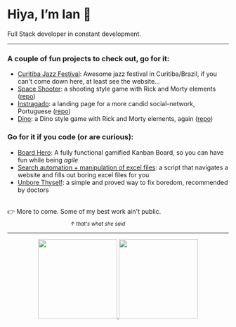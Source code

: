# Hiya, I’m Ian 👋
Full Stack developer in constant development.

<hr>

<h3>A couple of fun projects to check out, go for it:</h3>

- <a href="https://www.curitibajazzfestival.com.br">Curitiba Jazz Festival</a>: Awesome jazz festival in Curitiba/Brazil, if you can't come down here, at least see the website...
- <a href="https://ianisout.github.io/spaceshooter-project/">Space Shooter</a>: a shooting style game with Rick and Morty elements (<a href="https://github.com/ianisout/spaceshooter-project">repo</a>)
- <a href="https://ianisout.github.io/instragado/">Instragado</a>: a landing page for a more candid social-network, Portuguese (<a href="https://github.com/ianisout/instragado">repo</a>)
- <a href="https://ianisout.github.io/dino-game-rick/">Dino</a>: a Dino style game with Rick and Morty elements, again (<a href="https://github.com/ianisout/dino-game-rick">repo</a>)

### Go for it if you code (or are curious):
- <a href="https://github.com/ianisout/BoardHero">Board Hero</a>: A fully functional gamified Kanban Board, so you can have fun while being _agile_
- <a href="https://github.com/ianisout/search-automation-xlsx">Search automation + manipulation of excel files</a>: a script that navigates a website and fills out boring excel files for you
- <a href="https://github.com/ianisout/unbore-thyself">Unbore Thyself</a>: a simple and proved way to fix boredom, recommended by doctors
<br>
👉 More to come. Some of my best work ain't public.<br>
⠀⠀⠀⠀⠀⠀⠀⠀⠀⠀⠀⠀⠀⠀<sub><i>↑ that's what she said</i></sub>
<br>

<hr>

<div align="center">
  <a href="https://github.com/ianisout">
  <img height="180em" src="https://github-readme-stats.vercel.app/api?username=ianisout&show_icons=true&theme=github_dark&include_all_commits=true"/>
  <img height="180em" src="https://github-readme-stats.vercel.app/api/top-langs/?username=ianisout&layout=compact&langs_count=7&theme=github_dark"/>
</div>
